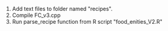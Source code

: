 1. Add text files to folder named "recipes".
2. Compile FC_v3.cpp
3. Run parse_recipe function from R script "food_enities_V2.R"
